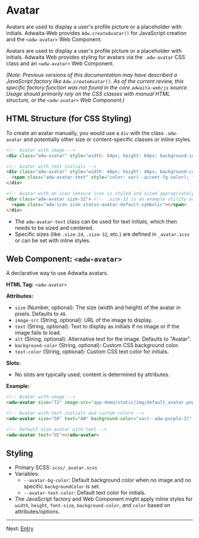 # Avatar

Avatars are used to display a user's profile picture or a placeholder with initials. Adwaita-Web provides `Adw.createAvatar()` for JavaScript creation and the `<adw-avatar>` Web Component.

Avatars are used to display a user's profile picture or a placeholder with initials. Adwaita Web provides styling for avatars via the `.adw-avatar` CSS class and an `<adw-avatar>` Web Component.

*(Note: Previous versions of this documentation may have described a JavaScript factory like `Adw.createAvatar()`. As of the current review, this specific factory function was not found in the core `adwaita-web/js` source. Usage should primarily rely on the CSS classes with manual HTML structure, or the `<adw-avatar>` Web Component.)*

## HTML Structure (for CSS Styling)

To create an avatar manually, you would use a `div` with the class `.adw-avatar` and potentially other size or content-specific classes or inline styles.

```html
<!-- Avatar with image -->
<div class="adw-avatar" style="width: 64px; height: 64px; background-image: url('path/to/image.png');"></div>

<!-- Avatar with text initials -->
<div class="adw-avatar" style="width: 48px; height: 48px; background-color: var(--accent-bg-color);">
  <span class="adw-avatar-text" style="color: var(--accent-fg-color); font-size: 18px;">JD</span>
</div>

<!-- Avatar with an icon (ensure icon is styled and sized appropriately) -->
<div class="adw-avatar size-32"> <!-- .size-32 is an example utility or direct style -->
  <span class="adw-icon icon-status-avatar-default-symbolic"></span>
</div>
```
*   The `adw-avatar-text` class can be used for text initials, which then needs to be sized and centered.
*   Specific sizes (like `.size-24`, `.size-32`, etc.) are defined in `_avatar.scss` or can be set with inline styles.

## Web Component: `<adw-avatar>`

A declarative way to use Adwaita avatars.

**HTML Tag:** `<adw-avatar>`

**Attributes:**

*   `size` (Number, optional): The size (width and height) of the avatar in pixels. Defaults to `48`.
*   `image-src` (String, optional): URL of the image to display.
*   `text` (String, optional): Text to display as initials if no image or if the image fails to load.
*   `alt` (String, optional): Alternative text for the image. Defaults to "Avatar".
*   `background-color` (String, optional): Custom CSS background color.
*   `text-color` (String, optional): Custom CSS text color for initials.

**Slots:**

*   No slots are typically used; content is determined by attributes.

**Example:**

```html
<!-- Avatar with image -->
<adw-avatar size="72" image-src="app-demo/static/img/default_avatar.png" alt="Profile Picture"></adw-avatar>

<!-- Avatar with text initials and custom colors -->
<adw-avatar size="50" text="AW" background-color="var(--adw-purple-3)" text-color="#fff"></adw-avatar>

<!-- Default size avatar with text -->
<adw-avatar text="UI"></adw-avatar>
```

## Styling

*   Primary SCSS: `scss/_avatar.scss`
*   Variables:
    *   `--avatar-bg-color`: Default background color when no image and no specific `backgroundColor` is set.
    *   `--avatar-text-color`: Default text color for initials.
*   The JavaScript factory and Web Component might apply inline styles for `width`, `height`, `font-size`, `background-color`, and `color` based on attributes/options.

---
Next: [Entry](./entry.md)
